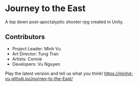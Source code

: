 # Journey to the East
A top down post-apoctalyptic shooter rpg created in Unity.
## Contributors
- Project Leader: Minh Vu
- Art Director: Tung Tran
- Artists: Connie
- Developers: Vu Nguyen

Play the latest version and tell us what you think!
https://minhd-vu.github.io/Journey-to-the-East/
